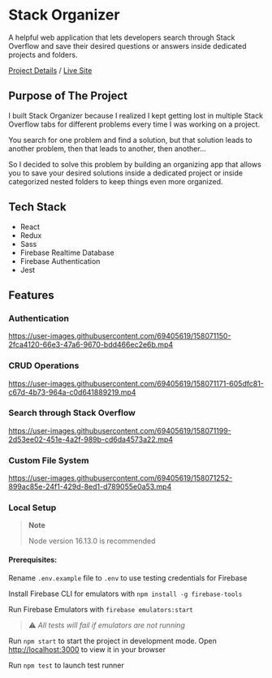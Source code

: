 # Stack Organizer
A helpful web application that lets developers search through Stack Overflow and save their desired questions or answers inside dedicated projects and folders.

[Project Details](https://www.sanberk.dev/stack-organizer) / [Live Site](https://stack-organizer.sanberk.dev/)

## Purpose of The Project
I built Stack Organizer because I realized I kept getting lost in multiple Stack Overflow tabs for different problems every time I was working on a project.

You search for one problem and find a solution, but that solution leads to another problem, then that leads to another, then another...

So I decided to solve this problem by building an organizing app that allows you to save your desired solutions inside a dedicated project or inside categorized nested folders to keep things even more organized.

## Tech Stack
- React
- Redux
- Sass
- Firebase Realtime Database
- Firebase Authentication
- Jest

## Features

### Authentication
https://user-images.githubusercontent.com/69405619/158071150-2fca4120-66e3-47a6-9670-bdd466ec2e6b.mp4

### CRUD Operations

https://user-images.githubusercontent.com/69405619/158071171-605dfc81-c67d-4b73-964a-c0d641889219.mp4

### Search through Stack Overflow

https://user-images.githubusercontent.com/69405619/158071199-2d53ee02-451e-4a2f-989b-cd6da4573a22.mp4

### Custom File System

https://user-images.githubusercontent.com/69405619/158071252-899ac85e-24f1-429d-8ed1-d789055e0a53.mp4

### Local Setup
> **Note**
>
> Node version 16.13.0 is recommended


#### Prerequisites:
Rename `.env.example` file to `.env` to use testing credentials for Firebase

Install Firebase CLI for emulators with `npm install -g firebase-tools`

Run Firebase Emulators with `firebase emulators:start` 

> :warning: *All tests will fail if emulators are not running*


Run `npm start` to start the project in development mode. Open [http://localhost:3000](http://localhost:3000) to view it in your browser

Run `npm test` to launch test runner





